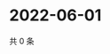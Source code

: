 # 2022-06-01

共 0 条

<!-- BEGIN WEIBO -->
<!-- 最后更新时间 Wed Jun 01 2022 13:00:03 GMT+0800 (China Standard Time) -->

<!-- END WEIBO -->
